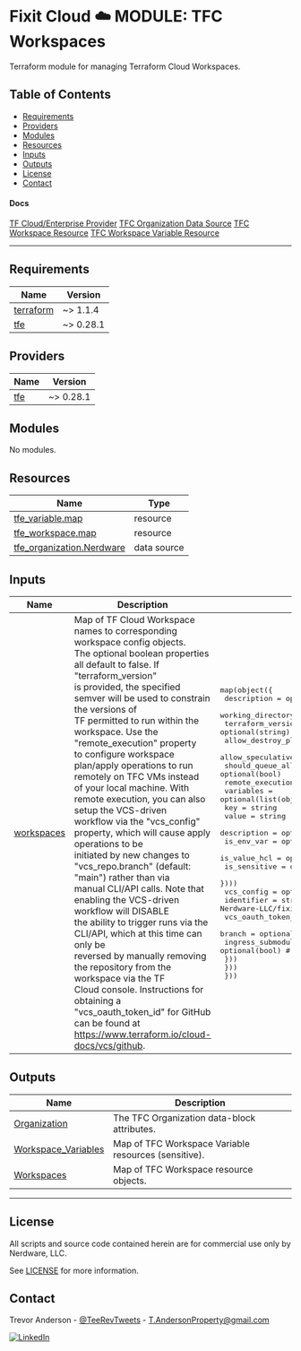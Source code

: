 <h1>Fixit Cloud ☁️ MODULE: TFC Workspaces</h1>

Terraform module for managing Terraform Cloud Workspaces.

<h2>Table of Contents</h2>

- [Requirements](#requirements)
- [Providers](#providers)
- [Modules](#modules)
- [Resources](#resources)
- [Inputs](#inputs)
- [Outputs](#outputs)
- [License](#license)
- [Contact](#contact)

#### Docs

[TF Cloud/Enterprise Provider](https://registry.terraform.io/providers/hashicorp/tfe/latest/docs)
[TFC Organization Data Source](https://registry.terraform.io/providers/hashicorp/tfe/latest/docs/data-sources/organization)
[TFC Workspace Resource](https://registry.terraform.io/providers/hashicorp/tfe/latest/docs/resources/workspace)
[TFC Workspace Variable Resource](https://registry.terraform.io/providers/hashicorp/tfe/latest/docs/resources/variable)

---

<!-- prettier-ignore-start -->
<!-- BEGINNING OF PRE-COMMIT-TERRAFORM DOCS HOOK -->
## Requirements

| Name | Version |
|------|---------|
| <a name="requirement_terraform"></a> [terraform](#requirement\_terraform) | ~> 1.1.4 |
| <a name="requirement_tfe"></a> [tfe](#requirement\_tfe) | ~> 0.28.1 |

## Providers

| Name | Version |
|------|---------|
| <a name="provider_tfe"></a> [tfe](#provider\_tfe) | ~> 0.28.1 |

## Modules

No modules.

## Resources

| Name | Type |
|------|------|
| [tfe_variable.map](https://registry.terraform.io/providers/hashicorp/tfe/latest/docs/resources/variable) | resource |
| [tfe_workspace.map](https://registry.terraform.io/providers/hashicorp/tfe/latest/docs/resources/workspace) | resource |
| [tfe_organization.Nerdware](https://registry.terraform.io/providers/hashicorp/tfe/latest/docs/data-sources/organization) | data source |

## Inputs

| Name | Description | Type | Default | Required |
|------|-------------|------|---------|:--------:|
| <a name="input_workspaces"></a> [workspaces](#input\_workspaces) | Map of TF Cloud Workspace names to corresponding workspace config objects.<br>The optional boolean properties all default to false. If "terraform\_version"<br>is provided, the specified semver will be used to constrain the versions of<br>TF permitted to run within the workspace. Use the "remote\_execution" property<br>to configure workspace plan/apply operations to run remotely on TFC VMs instead<br>of your local machine. With remote execution, you can also setup the VCS-driven<br>workflow via the "vcs\_config" property, which will cause apply operations to be<br>initiated by new changes to "vcs\_repo.branch" (default: "main") rather than via<br>manual CLI/API calls. Note that enabling the VCS-driven workflow will DISABLE<br>the ability to trigger runs via the CLI/API, which at this time can only be<br>reversed by manually removing the repository from the workspace via the TF<br>Cloud console. Instructions for obtaining a "vcs\_oauth\_token\_id" for GitHub<br>can be found at https://www.terraform.io/cloud-docs/vcs/github. | <pre>map(object({<br>    description             = optional(string)<br>    working_directory       = optional(string)<br>    terraform_version       = optional(string)<br>    allow_destroy_plans     = optional(bool)<br>    allow_speculative_plans = optional(bool)<br>    should_queue_all_runs   = optional(bool)<br>    remote_execution = optional(object({<br>      variables = optional(list(object({<br>        key          = string<br>        value        = string<br>        description  = optional(string)<br>        is_env_var   = optional(bool)<br>        is_value_hcl = optional(bool)<br>        is_sensitive = optional(bool)<br>      })))<br>      vcs_config = optional(object({<br>        identifier         = string # e.g., Nerdware-LLC/fixit-cloud-modules<br>        vcs_oauth_token_id = string<br>        branch             = optional(string) # default "main"<br>        ingress_submodules = optional(bool)   # default false<br>      }))<br>    }))<br>  }))</pre> | n/a | yes |

## Outputs

| Name | Description |
|------|-------------|
| <a name="output_Organization"></a> [Organization](#output\_Organization) | The TFC Organization data-block attributes. |
| <a name="output_Workspace_Variables"></a> [Workspace\_Variables](#output\_Workspace\_Variables) | Map of TFC Workspace Variable resources (sensitive). |
| <a name="output_Workspaces"></a> [Workspaces](#output\_Workspaces) | Map of TFC Workspace resource objects. |
<!-- END OF PRE-COMMIT-TERRAFORM DOCS HOOK -->
<!-- prettier-ignore-end -->

---

## License

All scripts and source code contained herein are for commercial use only by Nerdware, LLC.

See [LICENSE](/LICENSE) for more information.

## Contact

Trevor Anderson - [@TeeRevTweets](https://twitter.com/teerevtweets) - T.AndersonProperty@gmail.com

[![LinkedIn][linkedin-shield]][linkedin-url]

<!-- MARKDOWN LINKS & IMAGES -->
<!-- https://www.markdownguide.org/basic-syntax/#reference-style-links -->

[linkedin-url]: https://www.linkedin.com/in/trevor-anderson-3a3b0392/
[linkedin-shield]: https://img.shields.io/badge/LinkedIn-0077B5?logo=linkedin&logoColor=white
